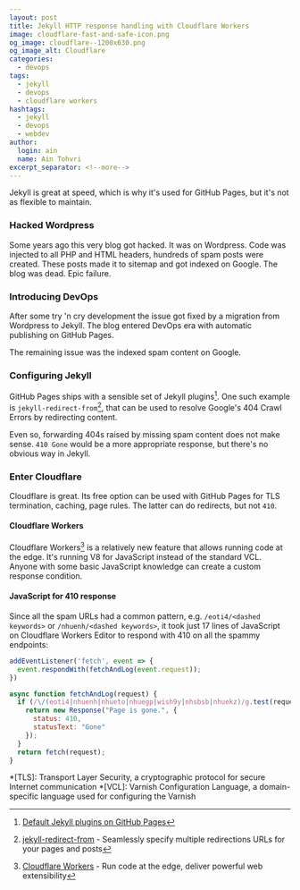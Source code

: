 ```yaml
---
layout: post
title: Jekyll HTTP response handling with Cloudflare Workers
image: cloudflare-fast-and-safe-icon.png
og_image: cloudflare--1200x630.png
og_image_alt: Cloudflare
categories:
  - devops
tags:
  - jekyll
  - devops
  - cloudflare workers
hashtags:
  - jekyll
  - devops
  - webdev
author:
  login: ain
  name: Ain Tohvri
excerpt_separator: <!--more-->
---
```

Jekyll is great at speed, which is why it's used for GitHub Pages, but it's not as flexible to maintain.<!--more-->

### Hacked Wordpress

Some years ago this very blog got hacked. It was on Wordpress. Code was injected to all PHP and HTML headers, hundreds of spam posts were created. These posts made it to sitemap and got indexed on Google. The blog was dead. Epic failure.

### Introducing DevOps

After some try 'n cry development the issue got fixed by a migration from Wordpress to Jekyll. The blog entered DevOps era with automatic publishing on GitHub Pages.

The remaining issue was the indexed spam content on Google.

### Configuring Jekyll

GitHub Pages ships with a sensible set of Jekyll plugins[^1]. One such example is `jekyll-redirect-from`[^2], that can be used to resolve Google's 404 Crawl Errors by redirecting content.

Even so, forwarding 404s raised by missing spam content does not make sense. `410 Gone` would be a more appropriate response, but there's no obvious way in Jekyll.

### Enter Cloudflare

Cloudflare is great. Its free option can be used with GitHub Pages for TLS termination, caching, page rules. The latter can do redirects, but not `410`.

#### Cloudflare Workers

Cloudflare Workers[^3] is a relatively new feature that allows running code at the edge. It's running V8 for JavaScript instead of the standard VCL. Anyone with some basic JavaScript knowledge can create a custom response condition.

#### JavaScript for 410 response

Since all the spam URLs had a common pattern, e.g. `/eoti4/<dashed keywords>` or `/nhuenh/<dashed keywords>`, it took just 17 lines of JavaScript on Cloudflare Workers Editor to respond with 410 on all the spammy endpoints:

```javascript
addEventListener('fetch', event => {
  event.respondWith(fetchAndLog(event.request));
})

async function fetchAndLog(request) {
  if (/\/(eoti4|nhuenh|nhueto|nhuegp|wish9y|nhsbsb|nhuekz)/g.test(request.url)) {
    return new Response("Page is gone.", {
      status: 410,
      statusText: "Gone"
    });
  }
  return fetch(request);
}
```

[^1]: [Default Jekyll plugins on GitHub Pages](https://help.github.com/articles/configuring-jekyll-plugins/#default-plugins)
[^2]: [jekyll-redirect-from](https://github.com/jekyll/jekyll-redirect-from) - Seamlessly specify multiple redirections URLs for your pages and posts
[^3]: [Cloudflare Workers](https://www.cloudflare.com/products/cloudflare-workers/) - Run code at the edge, deliver powerful web extensibility

*[TLS]: Transport Layer Security, a cryptographic protocol for secure Internet communication
*[VCL]: Varnish Configuration Language, a domain-specific language used for configuring the Varnish
